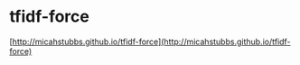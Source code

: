 # tfidf-force

[http://micahstubbs.github.io/tfidf-force](http://micahstubbs.github.io/tfidf-force)
